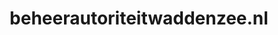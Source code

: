 ---
layout: post
title:  "beheerautoriteitwaddenzee.nl"
internal_url:  "/dutchgov/beheerautoriteitwaddenzee.nl.html"
categories: dutchgov
---